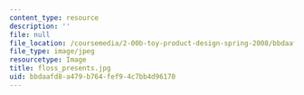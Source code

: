 ```yaml
---
content_type: resource
description: ''
file: null
file_location: /coursemedia/2-00b-toy-product-design-spring-2008/bbdaafd8a479b764fef94c7bb4d96170_floss_presents.jpg
file_type: image/jpeg
resourcetype: Image
title: floss_presents.jpg
uid: bbdaafd8-a479-b764-fef9-4c7bb4d96170
---
```

